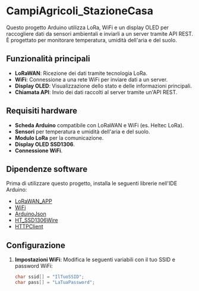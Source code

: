 # CampiAgricoli_StazioneCasa

Questo progetto Arduino utilizza LoRa, WiFi e un display OLED per raccogliere dati da sensori ambientali e inviarli a un server tramite API REST. È progettato per monitorare temperatura, umidità dell'aria e del suolo.

## Funzionalità principali

- **LoRaWAN**: Ricezione dei dati tramite tecnologia LoRa.
- **WiFi**: Connessione a una rete WiFi per inviare dati a un server.
- **Display OLED**: Visualizzazione dello stato e delle informazioni principali.
- **Chiamata API**: Invio dei dati raccolti al server tramite un'API REST.

## Requisiti hardware

- **Scheda Arduino** compatibile con LoRaWAN e WiFi (es. Heltec LoRa).
- **Sensori** per temperatura e umidità dell'aria e del suolo.
- **Modulo LoRa** per la comunicazione.
- **Display OLED SSD1306**.
- **Connessione WiFi**.

## Dipendenze software

Prima di utilizzare questo progetto, installa le seguenti librerie nell'IDE Arduino:
- [LoRaWAN_APP](https://github.com/Heltec-Aaron-Lee/WiFi_Kit_series_LoRaWAN)
- [WiFi](https://github.com/espressif/arduino-esp32/tree/master/libraries/WiFi)
- [ArduinoJson](https://arduinojson.org/)
- [HT_SSD1306Wire](https://github.com/ThingPulse/esp8266-oled-ssd1306)
- [HTTPClient](https://github.com/espressif/arduino-esp32/tree/master/libraries/HTTPClient)

## Configurazione

1. **Impostazioni WiFi**: Modifica le seguenti variabili con il tuo SSID e password WiFi:
   ```cpp
   char ssid[] = "IlTuoSSID";
   char pass[] = "LaTuaPassword";
